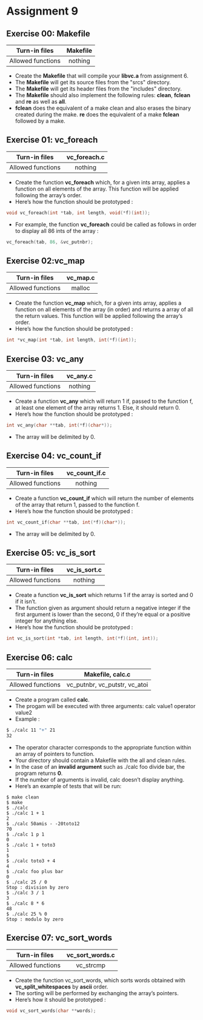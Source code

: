 # Assignment 9

## Exercise 00: Makefile

|   Turn-in files   | Makefile |
| :---------------: | :------: |
| Allowed functions | nothing  |

- Create the **Makefile** that will compile your **libvc.a** from assignment 6.
- The **Makefile** will get its source files from the "srcs" directory.
- The **Makefile** will get its header files from the "includes" directory.
- The **Makefile** should also implement the following rules: **clean**, **fclean** and **re** as well as **all**.
- **fclean** does the equivalent of a make clean and also erases the binary created during the make. **re** does the equivalent of a make **fclean** followed by a make.

## Exercise 01: vc_foreach

|   Turn-in files   | vc_foreach.c |
| :---------------: | :----------: |
| Allowed functions |   nothing    |

- Create the function **vc_foreach** which, for a given ints array, applies a function on
  all elements of the array. This function will be applied following the array’s order.
- Here’s how the function should be prototyped :

```c
void vc_foreach(int *tab, int length, void(*f)(int));
```

- For example, the function **vc_foreach** could be called as follows in order to display
  all 86 ints of the array :

```c
vc_foreach(tab, 86, &vc_putnbr);
```

## Exercise 02:vc_map

|   Turn-in files   | vc_map.c |
| :---------------: | :------: |
| Allowed functions |  malloc  |

- Create the function **vc_map** which, for a given ints array, applies a function on all
  elements of the array (in order) and returns a array of all the return values. This
  function will be applied following the array’s order.
- Here’s how the function should be prototyped :

```c
int *vc_map(int *tab, int length, int(*f)(int));
```

## Exercise 03: vc_any

|   Turn-in files   | vc_any.c |
| :---------------: | :------: |
| Allowed functions | nothing  |

- Create a function **vc_any** which will return 1 if, passed to the function f, at least one element of the array returns 1. Else, it should return 0.
- Here’s how the function should be prototyped :

```c
int vc_any(char **tab, int(*f)(char*));
```

- The array will be delimited by 0.

## Exercise 04: vc_count_if

|   Turn-in files   | vc_count_if.c |
| :---------------: | :-----------: |
| Allowed functions |    nothing    |

- Create a function **vc_count_if** which will return the number of elements of the array that return 1, passed to the function f.
- Here’s how the function should be prototyped :

```c
int vc_count_if(char **tab, int(*f)(char*));
```

- The array will be delimited by 0.

## Exercise 05: vc_is_sort

|   Turn-in files   | vc_is_sort.c |
| :---------------: | :----------: |
| Allowed functions |   nothing    |

- Create a function **vc_is_sort** which returns 1 if the array is sorted and 0 if it isn’t.
- The function given as argument should return a negative integer if the first argument is lower than the second, 0 if they’re equal or a positive integer for anything else.
- Here’s how the function should be prototyped :

```c
int vc_is_sort(int *tab, int length, int(*f)(int, int));
```

## Exercise 06: calc

|   Turn-in files   |       Makefile, calc.c        |
| :---------------: | :---------------------------: |
| Allowed functions | vc_putnbr, vc_putstr, vc_atoi |

- Create a program called **calc**.
- The progam will be executed with three arguments: calc value1 operator
  value2
- Example :

```sh
$ ./calc 11 "+" 21
32
```

- The operator character corresponds to the appropriate function within an array of pointers to function.
- Your directory should contain a Makefile with the all and clean rules.
- In the case of an **invalid argument** such as ./calc foo divide bar, the program returns **0**.
- If the number of arguments is invalid, calc doesn’t display anything.
- Here’s an example of tests that will be run:

```
$ make clean
$ make
$ ./calc
$ ./calc 1 + 1
2
$ ./calc 50amis - -20toto12
70
$ ./calc 1 p 1
0
$ ./calc 1 + toto3
1
$
$ ./calc toto3 + 4
4
$ ./calc foo plus bar
0
$ ./calc 25 / 0
Stop : division by zero
$ ./calc 3 / 1
3
$ ./calc 8 * 6
48
$ ./calc 25 % 0
Stop : modulo by zero
```

## Exercise 07: vc_sort_words

|   Turn-in files   | vc_sort_words.c |
| :---------------: | :-------------: |
| Allowed functions |    vc_strcmp    |

- Create the function vc_sort_words, which sorts words obtained with **vc_split_whitespaces** by **ascii** order.
- The sorting will be performed by exchanging the array’s pointers.
- Here’s how it should be prototyped :

```c
void vc_sort_words(char **words);
```
